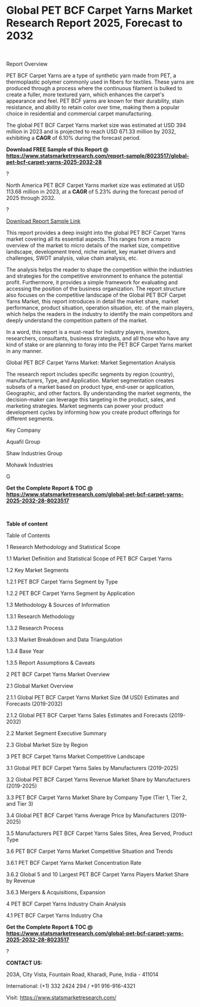 <h1>Global PET BCF Carpet Yarns Market Research Report 2025, Forecast to 2032</h1><br/><p>Report Overview</p>
 
 
 
 <p>PET BCF Carpet Yarns are a type of synthetic yarn made from PET, a thermoplastic polymer commonly used in fibers for textiles. These yarns are produced through a process where the continuous filament is bulked to create a fuller, more textured yarn, which enhances the carpet&#39;s appearance and feel. PET BCF yarns are known for their durability, stain resistance, and ability to retain color over time, making them a popular choice in residential and commercial carpet manufacturing.</p>
 
 
 
 <p>The global PET BCF Carpet Yarns market size was estimated at USD 394 million in 2023 and is projected to reach USD 671.33 million by 2032, exhibiting a <strong>CAGR</strong> of 6.10% during the forecast period.</p>
 
 
 
 <div><b>Download FREE Sample of this Report @ <a href="https://www.statsmarketresearch.com/download-free-sample/8023517/global-pet-bcf-carpet-yarns-2025-2032-28">https://www.statsmarketresearch.com/report-sample/8023517/global-pet-bcf-carpet-yarns-2025-2032-28</a></b></div>
 
 
 
 <p>? </p>
 
 
 
 <p>North America PET BCF Carpet Yarns market size was estimated at USD 113.68 million in 2023, at a <strong>CAGR</strong> of 5.23% during the forecast period of 2025 through 2032.</p>
 
 
 
 <p>? </p>
 
 
 
 <p><a href="https://www.statsmarketresearch.com/download-free-sample/8023517/global-pet-bcf-carpet-yarns-2025-2032-28">Download Report Sample Link</a></p>
 
 
 
 <p>This report provides a deep insight into the global PET BCF Carpet Yarns market covering all its essential aspects. This ranges from a macro overview of the market to micro details of the market size, competitive landscape, development trend, niche market, key market drivers and challenges, SWOT analysis, value chain analysis, etc.</p>
 
 
 
 <p>The analysis helps the reader to shape the competition within the industries and strategies for the competitive environment to enhance the potential profit. Furthermore, it provides a simple framework for evaluating and accessing the position of the business organization. The report structure also focuses on the competitive landscape of the Global PET BCF Carpet Yarns Market, this report introduces in detail the market share, market performance, product situation, operation situation, etc. of the main players, which helps the readers in the industry to identify the main competitors and deeply understand the competition pattern of the market.</p>
 
 
 
 <p>In a word, this report is a must-read for industry players, investors, researchers, consultants, business strategists, and all those who have any kind of stake or are planning to foray into the PET BCF Carpet Yarns market in any manner.</p>
 
 
 
 <p>Global PET BCF Carpet Yarns Market: Market Segmentation Analysis</p>
 
 
 
 <p>The research report includes specific segments by region (country), manufacturers, Type, and Application. Market segmentation creates subsets of a market based on product type, end-user or application, Geographic, and other factors. By understanding the market segments, the decision-maker can leverage this targeting in the product, sales, and marketing strategies. Market segments can power your product development cycles by informing how you create product offerings for different segments.</p>
 
 
 
 <p>Key Company</p>
 
 
 
 <p>Aquafil Group</p>
 
 
 
 <p>Shaw Industries Group</p>
 
 
 
 <p>Mohawk Industries</p>
 
 
 
 <p>G</p>
 
 
 
 <div><b>Get the Complete Report & TOC @ <a href="https://www.statsmarketresearch.com/global-pet-bcf-carpet-yarns-2025-2032-28-8023517">https://www.statsmarketresearch.com/global-pet-bcf-carpet-yarns-2025-2032-28-8023517</a></b></div>
 
 
 
 <p><br />
 
 <b>Table of content</b></p>
 
 
 
 <p>Table of Contents<br />
 
 1 Research Methodology and Statistical Scope<br />
 
 1.1 Market Definition and Statistical Scope of PET BCF Carpet Yarns<br />
 
 1.2 Key Market Segments<br />
 
 1.2.1 PET BCF Carpet Yarns Segment by Type<br />
 
 1.2.2 PET BCF Carpet Yarns Segment by Application<br />
 
 1.3 Methodology & Sources of Information<br />
 
 1.3.1 Research Methodology<br />
 
 1.3.2 Research Process<br />
 
 1.3.3 Market Breakdown and Data Triangulation<br />
 
 1.3.4 Base Year<br />
 
 1.3.5 Report Assumptions & Caveats<br />
 
 2 PET BCF Carpet Yarns Market Overview<br />
 
 2.1 Global Market Overview<br />
 
 2.1.1 Global PET BCF Carpet Yarns Market Size (M USD) Estimates and Forecasts (2019-2032)<br />
 
 2.1.2 Global PET BCF Carpet Yarns Sales Estimates and Forecasts (2019-2032)<br />
 
 2.2 Market Segment Executive Summary<br />
 
 2.3 Global Market Size by Region<br />
 
 3 PET BCF Carpet Yarns Market Competitive Landscape<br />
 
 3.1 Global PET BCF Carpet Yarns Sales by Manufacturers (2019-2025)<br />
 
 3.2 Global PET BCF Carpet Yarns Revenue Market Share by Manufacturers (2019-2025)<br />
 
 3.3 PET BCF Carpet Yarns Market Share by Company Type (Tier 1, Tier 2, and Tier 3)<br />
 
 3.4 Global PET BCF Carpet Yarns Average Price by Manufacturers (2019-2025)<br />
 
 3.5 Manufacturers PET BCF Carpet Yarns Sales Sites, Area Served, Product Type<br />
 
 3.6 PET BCF Carpet Yarns Market Competitive Situation and Trends<br />
 
 3.6.1 PET BCF Carpet Yarns Market Concentration Rate<br />
 
 3.6.2 Global 5 and 10 Largest PET BCF Carpet Yarns Players Market Share by Revenue<br />
 
 3.6.3 Mergers & Acquisitions, Expansion<br />
 
 4 PET BCF Carpet Yarns Industry Chain Analysis<br />
 
 4.1 PET BCF Carpet Yarns Industry Cha</p>
 
 
 
 <div><b>Get the Complete Report & TOC @ <a href="https://www.statsmarketresearch.com/global-pet-bcf-carpet-yarns-2025-2032-28-8023517">https://www.statsmarketresearch.com/global-pet-bcf-carpet-yarns-2025-2032-28-8023517</a></b></div>
 
 
 
 <p>? </p>
 
 
 
 <p><b>CONTACT US:</b><br />
 
 203A, City Vista, Fountain Road, Kharadi, Pune, India - 411014<br />
 
 International: (+1) 332 2424 294 / +91 916-916-4321<br />
 
 Visit: <a href="https://www.statsmarketresearch.com/">https://www.statsmarketresearch.com/</a></p>